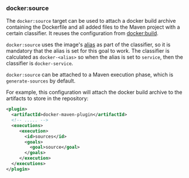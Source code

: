 ### docker:source

The `docker:source` target can be used to attach a docker build
archive containing the Dockerfile and all added files to the Maven
project with a certain classifier. It reuses the configuration from
[docker:build](docker-build.md).

`docker:source` uses the image's [alias](image-configuration.md) as
part of the classifier, so it is mandatory that the alias is set for
this goal to work. The classifier is calculated as `docker-<alias>` so
when the alias is set to `service`, then the classifier is
`docker-service`. 

`docker:source` can be attached to a Maven execution phase, which is
`generate-sources` by default.

For example, this configuration will attach the docker build archive
to the artifacts to store in the repository:

````xml
<plugin>
  <artifactId>docker-maven-plugin</artifactId>
  <!-- ..... -->
  <executions>
     <execution>
       <id>sources</id>
       <goals>
         <goal>source</goal>
       </goals>
     </execution>
  </executions>
</plugin>
````

